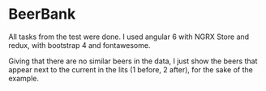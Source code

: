 # BeerBank

All tasks from the test were done.
I used angular 6 with NGRX Store and redux, with bootstrap 4 and fontawesome.

Giving that there are no similar beers in the data, I just show the beers that appear next to the current in the lits (1 before, 2 after), for the sake of the example.

